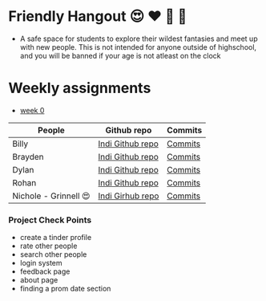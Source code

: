 # Friendly Hangout 😍 ❤️ 💌 🏩
- A safe space for students to explore their wildest fantasies and meet up with new people. This is not intended for anyone outside of highschool, and you will be banned if your age is not atleast on the clock

# Weekly assignments
- [week 0](https://github.com/BillyCherres/squirty_grinnellians/wiki/Week-0)


People | Github repo | Commits |
-------------  | -------------- | -------------- |
Billy  | [Indi Github repo](https://github.com/BillyCherres/tri3apcsaindi/blob/main/README.md) |[Commits](https://github.com/BraydenBasinger/Grinnellians_And_2_Irrelevants/commits?author=BillyCherres)| 
Brayden  | [Indi Github repo]() |[Commits](https://github.com/BraydenBasinger/Grinnellians_And_2_Irrelevants/commits?author=BraydenBasinger)| 
Dylan |[Indi Github repo]() |[Commits]()| 
Rohan  | [Indi Github repo]() |[Commits]()| 
Nichole - Grinnell :heart_eyes:  | [Indi Girhub repo](https://www.google.com/url?sa=t&rct=j&q=&esrc=s&source=web&cd=&ved=2ahUKEwjsyMzWurT2AhVtJkQIHTuxDtsQFnoECAMQAQ&url=https%3A%2F%2Fwww.instagram.com%2Fnicholehenning%2F&usg=AOvVaw2DbF8sDjtYTF428LnkSTf_) |[Commits]()| 

### Project Check Points
- create a tinder profile
- rate other people
- search other people
- login system
- feedback page
- about page
- finding a prom date section



